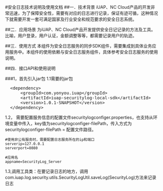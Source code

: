 
#安全日志技术说明及使用文档
##一．技术背景
iUAP、NC Cloud产品的开发非常迅速，为了保障安全性，需要有对应的日志进行记录，保证有迹可循，这种情况下就需要开发一套可满足国家及行业安全和规范要求的安全日志系统。

##二．应用场景
为iUAP、NC Cloud产品开发提供安全日记记录的方法及工具。比喻，用户登录，用户认证，金额调整等等，都需要记录用户的轨迹。

##三．使用方式
本组件为安全日志服务的同步SDK组件，需要集成到具体业务应用服务中。本组件的使用依赖与安全日志服务组件，具体参考安全日志服务的使用说明。

##四．接口API和使用说明


###1，首先引入jar包
1.1需要的jar包
<pre>
  &lt;dependency>
      &lt;groupId>com.yonyou.iuap&lt;/groupId>
      &lt;artifactId>iuap-securitylog-local-sdk&lt;/artifactId>
      &lt;version>1.0.1-SNAPSHOT&lt;/version>  
  &lt;/dependency>
</pre>

1.2，	需要配置服务信息的配置文件securitylogconfiger.properties，也支持从环境变量中传入，key值为securitylogconfiger-filePath，传入方式为securitylogconfiger-filePath = 配置文件路径。

    #使用非公有服务时，需要配置日志服务所在的ip和端口
    serverip=127.0.0.1
    serverport=8080

    #应用名
    appname=SecurityLog_Server

1.3,调用工具类：在要记录日志的地方，调用com.iuap.log.security.utils.SecurityLogUtil.saveLog(SecurityLog)方法来记录日志



